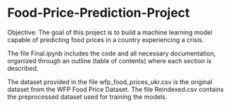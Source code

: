 # Food-Price-Prediction-Project
Objective: The goal of this project is to build a machine learning model capable of predicting food prices in a country experiencing a crisis.  

The file Final.ipynb includes the code and all necessary documentation, organized through an outline (table of contents) where each section is described. 

The dataset provided in the file wfp_food_prices_ukr.csv is the original dataset from the WFP Food Price Dataset.
The file Reindexed.csv contains the preprocessed dataset used for training the models.


